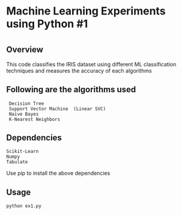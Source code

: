 <h1>Machine Learning  Experiments using Python #1  <h1>


<h2>Overview </h2>

This code classifies the IRIS dataset using different ML classification techniques and measures the accuracy of each algorithms 

<h2>Following are the algorithms used </h2> 

	 Decision Tree 
	 Support Vector Machine  (Linear SVC) 
	 Naive Bayes 
	 K-Nearest Neighbors


<h2>Dependencies </h2> 

	Scikit-Learn 
	Numpy 
	Tabulate

Use pip to install the above dependencies 


<h2>Usage </h2>

	python ex1.py
